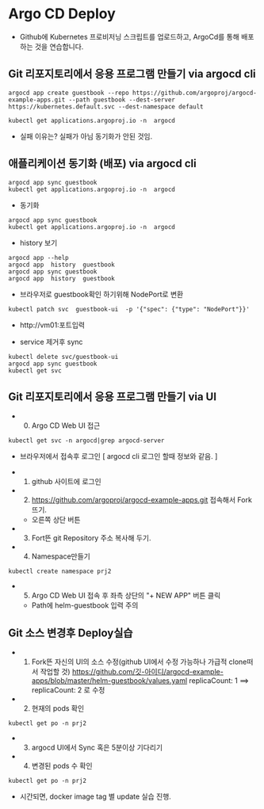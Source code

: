 # Argo CD Deploy
* Github에 Kubernetes 프로비저닝 스크립트를 업로드하고, ArgoCd를 통해 배포하는 것을 연습합니다.
## Git 리포지토리에서 응용 프로그램 만들기 via argocd cli
```
argocd app create guestbook --repo https://github.com/argoproj/argocd-example-apps.git --path guestbook --dest-server https://kubernetes.default.svc --dest-namespace default

kubectl get applications.argoproj.io -n  argocd
```
* 실패 이유는? 실패가 아님 동기화가 안된 것임.

## 애플리케이션 동기화 (배포) via argocd cli
```
argocd app sync guestbook
kubectl get applications.argoproj.io -n  argocd
```
* 동기화
```
argocd app sync guestbook
kubectl get applications.argoproj.io -n  argocd
```

* history 보기
```
argocd app --help
argocd app  history  guestbook
argocd app sync guestbook
argocd app  history  guestbook
```

* 브라우저로 guestbook확인 하기위해 NodePort로 변환
```
kubectl patch svc  guestbook-ui  -p '{"spec": {"type": "NodePort"}}'
```
  - http://vm01:포트입력

* service 제거후 sync
```
kubectl delete svc/guestbook-ui
argocd app sync guestbook
kubectl get svc
```

## Git 리포지토리에서 응용 프로그램 만들기 via UI
* 0. Argo CD Web UI 접근
```
kubectl get svc -n argocd|grep argocd-server
```
  - 브라우저에서 접속후 로그인 [  argocd cli 로그인 할때 정보와 같음. ]

* 1. github 사이트에 로그인
* 2. https://github.com/argoproj/argocd-example-apps.git 접속해서 Fork뜨기.
  - 오른쪽 상단 버튼
* 3. Fort뜬 git Repository 주소 복사해 두기.
* 4. Namespace만들기
```
kubectl create namespace prj2
```
* 5. Argo CD Web UI 접속 후 좌측 상단의 "+ NEW APP" 버튼 클릭
  - Path에 helm-guestbook 입력 주의

## Git 소스 변경후 Deploy실습
* 1. Fork뜬 자신의 UI의 소스 수정(github UI에서 수정 가능하나 가급적 clone떠서 작업할 것)
    https://github.com/깃-아이디/argocd-example-apps/blob/master/helm-guestbook/values.yaml
      replicaCount: 1 ==> replicaCount: 2 로 수정

* 2. 현재의 pods 확인
```
kubectl get po -n prj2
```

* 3. argocd UI에서 Sync 혹은 5분이상 기다리기

* 4. 변경된 pods 수 확인
```
kubectl get po -n prj2
```

* 시간되면, docker image tag 별 update 실습 진행.
